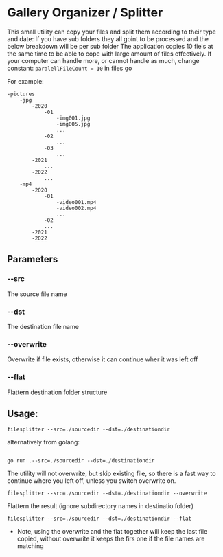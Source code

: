 # Gallery Organizer / Splitter

This small utility can copy your files and split them according to their type and date:
If you have sub folders they all goint to be processed and the below breakdown will be per sub folder
The application copies 10 fiels at the same time to be able to cope with large amount of files effectively.
If your computer can handle more, or cannot handle as much, change constant: ```paralellFileCount = 10``` in files go

For example:

```
-pictures
    -jpg
        -2020
            -01
                -img001.jpg
                -img005.jpg
                ...
            -02
                ...
            -03
                ...
        -2021
            ...
        -2022
            ...
    -mp4
        -2020
            -01
                -video001.mp4
                -video002.mp4
                ...
            -02
            ...
        -2021
        -2022

```

## Parameters

### --src
The source file name

### --dst
The destination file name

### --overwrite
Overwrite if file exists, otherwise it can continue wher it was left off

### --flat
Flattern destination folder structure


## Usage:
```
filesplitter --src=./sourcedir --dst=./destinationdir
```

alternatively from golang:
```

go run .--src=./sourcedir --dst=./destinationdir
```

The utility will not overwrite, but skip existing file, so there is a fast way to continue where you left off, unless you switch overwrite on.
```
filesplitter --src=./sourcedir --dst=./destinationdir --overwrite
```
Flattern the result (ignore subdirectory names in destinatio folder)
```
filesplitter --src=./sourcedir --dst=./destinationdir --flat
```
- Note, using the overwrite and the flat together will keep the last file copied, without overwrite it keeps the firs one if the file names are matching
